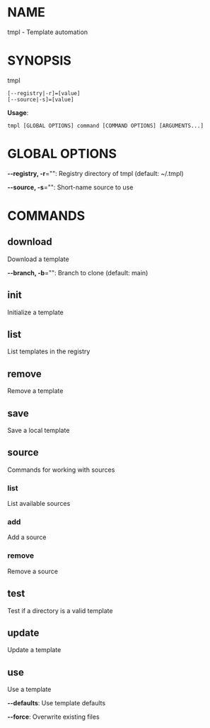 # NAME

tmpl - Template automation

# SYNOPSIS

tmpl

```
[--registry|-r]=[value]
[--source|-s]=[value]
```

**Usage**:

```
tmpl [GLOBAL OPTIONS] command [COMMAND OPTIONS] [ARGUMENTS...]
```

# GLOBAL OPTIONS

**--registry, -r**="": Registry directory of tmpl (default: ~/.tmpl)

**--source, -s**="": Short-name source to use


# COMMANDS

## download

Download a template

**--branch, -b**="": Branch to clone (default: main)

## init

Initialize a template

## list

List templates in the registry

## remove

Remove a template

## save

Save a local template

## source

Commands for working with sources

### list

List available sources

### add

Add a source

### remove

Remove a source

## test

Test if a directory is a valid template

## update

Update a template

## use

Use a template

**--defaults**: Use template defaults

**--force**: Overwrite existing files
